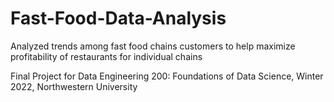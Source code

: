 # Fast-Food-Data-Analysis
Analyzed trends among fast food chains customers to help maximize profitability of restaurants for individual chains

Final Project for Data Engineering 200: Foundations of Data Science, Winter 2022, Northwestern University
